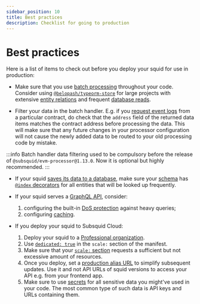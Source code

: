 ```yaml
---
sidebar_position: 10
title: Best practices
description: Checklist for going to production
---
```


# Best practices

Here is a list of items to check out before you deploy your squid for use in production:

* Make sure that you use [batch processing](/sdk/resources/basics/batch-processing) throughout your code. Consider using [`@belopash/typeorm-store`](/external-tools/#belopashtypeorm-store) for large projects with extensive [entity relations](/sdk/reference/schema-file/entity-relations) and frequent [database reads](/sdk/reference/store/typeorm/#typeorm-methods).

* Filter your data in the batch handler. E.g. if you [request event logs](/sdk/reference/processors/evm-batch/logs) from a particular contract, do check that the `address` field of the returned data items matches the contract address before processing the data. This will make sure that any future changes in your processor configuration will not cause the newly added data to be routed to your old processing code by mistake.

:::info
Batch handler data filtering used to be compulsory before the release of `@subsquid/evm-processor@1.13.0`. Now it is optional but highly recommended.
:::

* If your squid [saves its data to a database](/sdk/resources/persisting-data/typeorm), make sure your [schema](/sdk/reference/schema-file) has [`@index` decorators](/sdk/reference/schema-file/indexes-and-constraints) for all entities that will be looked up frequently.

* If your squid serves a [GraphQL API](/sdk/resources/graphql-server), consider:
  1. configuring the built-in [DoS protection](/sdk/resources/graphql-server/dos-protection) against heavy queries;
  2. configuring [caching](/sdk/resources/graphql-server/caching).

* If you deploy your squid to Subsquid Cloud:
  1. Deploy your squid to a [Professional organization](/cloud/resources/organizations/#professional-organizations).
  2. Use [`dedicated: true`](/cloud/reference/scale/#dedicated) in the `scale:` section of the manifest.
  3. Make sure that your [`scale:` section](/cloud/reference/scale) requests a sufficient but not excessive amount of resources.
  4. Once you deploy, set a [production alias URL](/cloud/resources/production-alias) to simplify subsequent updates. Use it and not API URLs of squid versions to access your API e.g. from your frontend app.
  5. Make sure to use [secrets](/cloud/resources/env-variables/#secrets) for all sensitive data you might've used in your code. The most common type of such data is API keys and URLs containing them.
